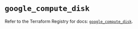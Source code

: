 # `google_compute_disk`

Refer to the Terraform Registry for docs: [`google_compute_disk`](https://registry.terraform.io/providers/drfaust92/google/4.16.4/docs/resources/compute_disk).
